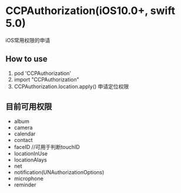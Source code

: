 
# CCPAuthorization(iOS10.0+, swift 5.0)
iOS常用权限的申请
## How to use
1. pod 'CCPAuthorization'
2. import "CCPAuthorization"
3. CCPAuthorization.location.apply() 申请定位权限
## 目前可用权限
* album
* camera
* calendar
* contact
* faceID //可用于判断touchID
* locationInUse
* locationAlays
* net
* notification(UNAuthorizationOptions)
* microphone
* reminder

